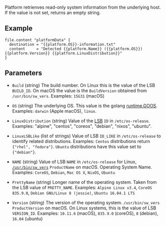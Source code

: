 
Platform retrienves read-only system information from the underlying host. If
the value is not set, returns an empty string.

## Example

```hcl
file.content "platformData" {
  destination = "{{platform.OS}}-information.txt"
  content     = "Detected {{platform.Name}} ({{platform.OS}}) {{platform.Version}} {{platform.LinuxDistribution}}"
}
```

## Parameters

- `Build` (string)
  The build number. On Linux this is the value of the LSB `BUILD_ID`.
  On macOS the value is the `BuildVersion` obtained from `/usr/bin/sw_vers`.
  Examples: `15G31` (macOS)

- `OS` (string)
  The underlying OS. This value is the golang [runtime.GOOS](https://golang.org/pkg/runtime/).
  Examples: `darwin` (Apple macOS), `linux`.

- `LinuxDistribution` (string)
  Value of the [LSB](https://www.freedesktop.org/software/systemd/man/os-release.html) `ID` in `/etc/os-release`.
  Examples: "alpine", "centos", "coreos", "debian", "nixos", "ubuntu".

- `LinuxLSBLike` (list of strings)
  Value of LSB `ID_LIKE` in `/etc/os-release` to identify related distributions.
  Examples: `Centos` distributions return `{"rhel", "fedora"}`.
  `Ubuntu` distributions have this value set to `{"debian"}`.

- `NAME` (string)
  Value of LSB `NAME` in `/etc/os-release` for Linux, [`/usr/bin/sw_vers`](https://developer.apple.com/legacy/library/documentation/Darwin/Reference/ManPages/man1/sw_vers.1.html) `ProductName` on macOS.
  Operating System Name. Examples: `CoreOS`, `Debian`, `Mac OS X`, `NixOS`, `Ubuntu`

- `PrettyName` (string)
  Longer name of the operating system. Taken from the LSB value of `PRETTY_NAME`.
  Examples: `Alpine Linux v3.4`, `CoreOS 835.9.0`, `Debian GNU/Linux 8 (jessie)`, `Ubuntu 16.04.1 LTS`

- `Version` (string)
  The version of the operating system. `/usr/bin/sw_vers` `ProductVersion` on macOS.
  On Linux systems, this is the value of LSB `VERSION_ID`.
  Examples: `10.11.6` (macOS), `835.9.0` (coreOS), `8` (debian), `16.04` (ubuntu)